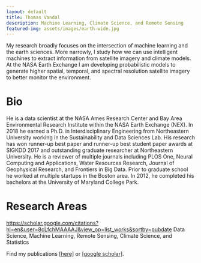 ```yaml
---
layout: default
title: Thomas Vandal 
description: Machine Learning, Climate Science, and Remote Sensing 
featured-img: assets/images/earth-wide.jpg
---
```


My research broadly focuses on the intersection of machine learning and the earth sciences.  More narrowly, I study how we can use intelligent machines to extract information from satellite imagery and climate models. At the NASA Earth Exchange I am developing probabilistic models to generate higher spatial, temporal, and spectral resolution satellite imagery to better monitor the environment. 

# Bio

He is a data scientist at the NASA Ames Research Center and Bay Area Environmental Research Institute within the NASA Earth Exchange (NEX). In 2018 he earned a Ph.D. in Interdisciplinary Engineering from Northeastern University working in the Sustainability and Data Sciences Lab. His research has won runner-up best paper and runner-up best student paper awards at SIGKDD 2017 and outstanding graduate researcher at Northeastern University.  He is a reviewer of multiple journals including PLOS One, Neural Computing and Applications, Water Resources Research, Journal of Geophysical Research, and Frontiers in Big Data. Prior to graduate school he worked at multiple startups in the Boston area.  In 2012, he completed his bachelors at the University of Maryland College Park.

# Research Areas
https://scholar.google.com/citations?hl=en&user=8cLfchMAAAAJ&view_op=list_works&sortby=pubdate
Data Science, Machine Learning, Remote Sensing, Climate Science, and Statistics

Find my publications [[here]](publications.html) or [[google scholar]](https://scholar.google.com/citations?hl=en&user=8cLfchMAAAAJ).
